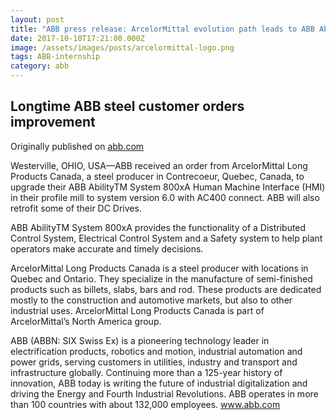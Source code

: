 ```yaml
---
layout: post
title: "ABB press release: ArcelorMittal evolution path leads to ABB Ability upgrades"
date: 2017-10-10T17:21:00.000Z
image: /assets/images/posts/arcelormittal-logo.png
tags: ABB-internship
category: abb
---
```

## Longtime ABB steel customer orders improvement

Originally published on [abb.com](https://new.abb.com/news/detail/51486/arcelormittal-evolution-path-leads-to-abb-ability-upgrades)

Westerville, OHIO, USA—ABB received an order from ArcelorMittal Long Products Canada, a steel producer in Contrecoeur, Quebec, Canada, to upgrade their ABB AbilityTM System 800xA Human Machine Interface (HMI) in their profile mill to system version 6.0 with AC400 connect. ABB will also retrofit some of their DC Drives.

ABB AbilityTM System 800xA provides the functionality of a Distributed Control System, Electrical Control System and a Safety system to help plant operators make accurate and timely decisions.

ArcelorMittal Long Products Canada is a steel producer with locations in Quebec and Ontario. They specialize in the manufacture of semi-finished products such as billets, slabs, bars and rod. These products are dedicated mostly to the construction and automotive markets, but also to other industrial uses. ArcelorMittal Long Products Canada is part of ArcelorMittal’s North America group.

ABB (ABBN: SIX Swiss Ex) is a pioneering technology leader in electrification products, robotics and motion, industrial automation and power grids, serving customers in utilities, industry and transport and infrastructure globally. Continuing more than a 125-year history of innovation, ABB today is writing the future of industrial digitalization and driving the Energy and Fourth Industrial Revolutions. ABB operates in more than 100 countries with about 132,000 employees. www.abb.com
